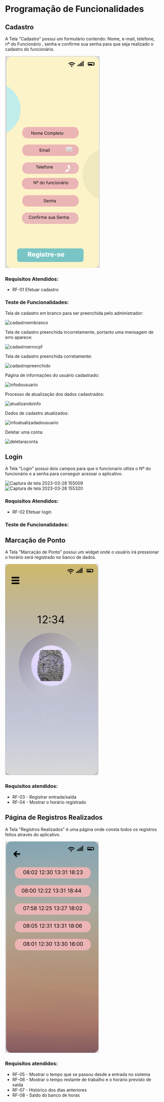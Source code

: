 # Programação de Funcionalidades

## Cadastro

A Tela "Cadastro" possui um formulário contendo: Nome, e-mail, telefone, nº do Funcionário , senha e confirme sua senha para que seja realizado o cadastro do funcionário.

![cadastro](./img/cadastro.png)

### Requisitos Atendidos:
<ul>
<li>RF-01 Efetuar cadastro  </li>
</ul>

### Teste de Funcionalidades:

Tela de cadastro em branco para ser preenchida pelo administrador:

![cadastroembranco](https://github.com/ICEI-PUC-Minas-PMV-ADS/pmv-ads-2023-1-e3-proj-int-t2-grupo4/assets/85715072/90341b98-64f7-4f4c-a582-a5e10d39f7fc)

Tela de cadastro preenchida incorretamente, portanto uma mensagem de erro aparece:

![cadastroerrocpf](https://github.com/ICEI-PUC-Minas-PMV-ADS/pmv-ads-2023-1-e3-proj-int-t2-grupo4/assets/85715072/23a4978b-ccd7-4e98-91af-bd56de8f1297)

Tela de cadastro preenchida corretamente:

![cadastropreenchido](https://github.com/ICEI-PUC-Minas-PMV-ADS/pmv-ads-2023-1-e3-proj-int-t2-grupo4/assets/85715072/2941d417-c460-4b29-81d6-705ec3bf554b)

Página de informações do usuário cadastrado:

![infodousuario](https://github.com/ICEI-PUC-Minas-PMV-ADS/pmv-ads-2023-1-e3-proj-int-t2-grupo4/assets/85715072/731d79d9-df46-44d5-884f-cd54037ca421)

Processo de atualização dos dados cadastrados:

![atualizandoinfo](https://github.com/ICEI-PUC-Minas-PMV-ADS/pmv-ads-2023-1-e3-proj-int-t2-grupo4/assets/85715072/20852ab8-da88-4755-be23-ab46b3311dfd)

Dados de cadastro atualizados:

![infoatualizadadousuario](https://github.com/ICEI-PUC-Minas-PMV-ADS/pmv-ads-2023-1-e3-proj-int-t2-grupo4/assets/85715072/563127c5-f76a-4aad-8233-85d170aa228c)

Deletar uma conta:

![deletaraconta](https://github.com/ICEI-PUC-Minas-PMV-ADS/pmv-ads-2023-1-e3-proj-int-t2-grupo4/assets/85715072/efe5da54-8612-4333-9c2f-2c4491b095d5)

## Login

A Tela "Login" possui dois campos para que o funcionario utlize o Nº do funcionário e a senha para conseguir acessar o aplicativo.

![Captura de tela 2023-03-28 155009](https://user-images.githubusercontent.com/103431710/228338352-2bf5fca3-9659-4053-b329-a0120c31825d.png) 
![Captura de tela 2023-03-28 155320](https://user-images.githubusercontent.com/103431710/228339014-651fe166-13d1-4325-8662-2ff0107899a1.png)

### Requisitos Atendidos:
<ul>
<li>RF-02 Efetuar login  </li>
</ul>

### Teste de Funcionalidades:



## Marcação de Ponto

A Tela "Marcação de Ponto" possui um widget onde o usuário irá pressionar o horário será registrado no banco de dados. 

![ponto](./img/ponto.png)

### Requisitos atendidos:
<ul>
<li>RF-03 - Registrar entrada/saída</li>
<li>RF-04 - Mostrar o horário registrado</li>
</ul>

## Página de Registros Realizados

A Tela "Registros Realizados" é uma página onde consta todos os registros feitos através do aplicativo.

![marcacoes](./img/marcacoes.png)

### Requisitos atendidos:
<ul>
<li>RF-05 - Mostrar o tempo que se passou desde a entrada no sistema</li>
<li>RF-06 - Mostrar o tempo restante de trabalho e o horário previsto de saída</li>
<li>RF-07 - Histórico dos dias anteriores</li>
<li>RF-08 - Saldo do banco de horas</li>
</ul>

